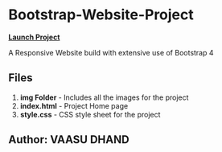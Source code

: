 # Bootstrap-Website-Project
[**Launch Project**](https://vaasu-dhand.github.io/Bootstrap-Website-Project/)

A Responsive Website build with extensive use of Bootstrap 4

## Files
1) **img Folder** - Includes all the images for the project
2) **index.html** - Project Home page
3) **style.css** - CSS style sheet for the project

## Author: VAASU DHAND
